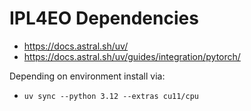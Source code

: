 # IPL4EO Dependencies

- https://docs.astral.sh/uv/
- https://docs.astral.sh/uv/guides/integration/pytorch/

Depending on environment install via:

- `uv sync --python 3.12 --extras cu11/cpu`
